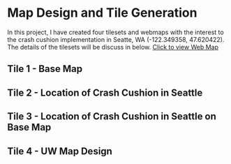 # Map Design and Tile Generation
In this project, I have created four tilesets and webmaps with the interest to the crash cushion implementation in Seatte, WA (-122.349358, 47.620422). The details of the tilesets will be discuss in below.
[Click to view Web Map](https://olithinivia.github.io/tilegeneration/index.html)

## Tile 1 - Base Map


## Tile 2 - Location of Crash Cushion in Seattle


## Tile 3 - Location of Crash Cushion in Seattle on Base Map



## Tile 4 - UW Map Design
